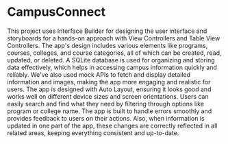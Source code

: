 # CampusConnect

This project uses Interface Builder for designing the user interface and storyboards for a hands-on approach with View Controllers and Table View Controllers. The app's design includes various elements like programs, courses, colleges, and course categories, all of which can be created, read, updated, or deleted. A SQLite database is used for organizing and storing data effectively, which helps in accessing campus information quickly and reliably. We've also used mock APIs to fetch and display detailed information and images, making the app more engaging and realistic for users. The app is designed with Auto Layout, ensuring it looks good and works well on different device sizes and screen orientations. Users can easily search and find what they need by filtering through options like program or college name. The app is built to handle errors smoothly and provides feedback to users on their actions. Also, when information is updated in one part of the app, these changes are correctly reflected in all related areas, keeping everything consistent and up-to-date.
